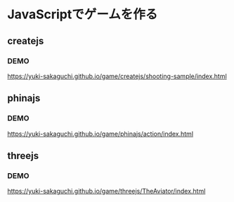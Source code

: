 # JavaScriptでゲームを作る

## createjs
### DEMO
https://yuki-sakaguchi.github.io/game/createjs/shooting-sample/index.html

## phinajs
### DEMO
https://yuki-sakaguchi.github.io/game/phinajs/action/index.html

## threejs
### DEMO
https://yuki-sakaguchi.github.io/game/threejs/TheAviator/index.html
